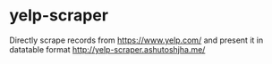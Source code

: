 # yelp-scraper
Directly scrape records from https://www.yelp.com/ and present it in datatable format http://yelp-scraper.ashutoshjha.me/
